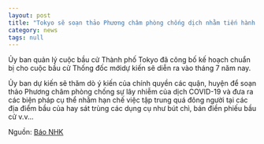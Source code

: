 ```yaml
---
layout: post
title: "Tokyo sẽ soạn thảo Phương châm phòng chống dịch nhằm tiến hành cuộc bầu cử Thống đốc Tokyo theo dự định"
category: news
tags: null
---
```

Ủy ban quản lý cuộc bầu cử Thành phố Tokyo đã công bố kế hoạch chuẩn bị cho cuộc bầu cử Thống đốc mớidự kiến sẽ diễn ra vào tháng 7 năm nay. 

Ủy ban dự kiến sẽ thăm dò ý kiến của chính quyền các quận, huyện để soạn thảo Phương châm phòng chống sự lây nhiễm của dịch COVID-19 và đưa ra các biện pháp cụ thể nhằm hạn chế việc tập trung quá đông người tại các địa điểm bầu của hay sát trùng các dụng cụ như bút chì, bán điền phiếu bầu cử v.v...

Nguồn: [Báo NHK](https://www3.nhk.or.jp/news/html/20200419/k10012395321000.html)
